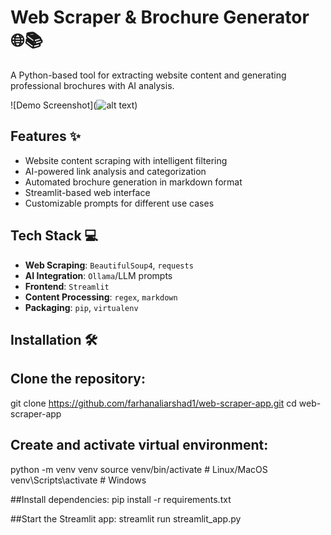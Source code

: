 # Web Scraper & Brochure Generator 🌐📚

A Python-based tool for extracting website content and generating professional brochures with AI analysis.

![Demo Screenshot](![alt text](image.png))

## Features ✨
- Website content scraping with intelligent filtering
- AI-powered link analysis and categorization
- Automated brochure generation in markdown format
- Streamlit-based web interface
- Customizable prompts for different use cases

## Tech Stack 💻
- **Web Scraping**: `BeautifulSoup4`, `requests`
- **AI Integration**: `Ollama`/LLM prompts
- **Frontend**: `Streamlit`
- **Content Processing**: `regex`, `markdown`
- **Packaging**: `pip`, `virtualenv`

## Installation 🛠️

## Clone the repository: 

git clone https://github.com/farhanaliarshad1/web-scraper-app.git
cd web-scraper-app

## Create and activate virtual environment:
python -m venv venv
source venv/bin/activate  # Linux/MacOS
venv\Scripts\activate  # Windows

##Install dependencies:
pip install -r requirements.txt

##Start the Streamlit app:
streamlit run streamlit_app.py

